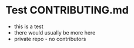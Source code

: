 # Test CONTRIBUTING.md

* this is a test
* there would usually be more here
* private repo - no contributors

